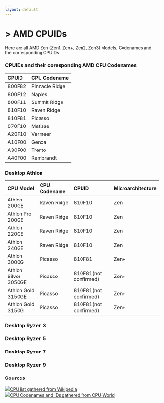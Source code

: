 ```yaml
---
layout: default
---
```

# > AMD CPUIDs

Here are all AMD Zen (Zen1, Zen+, Zen2, Zen3) Models, Codenames and the corresponding CPUIDs

### CPUIDs and their coresponding AMD CPU Codenames

| CPUID  | CPU Codename   |
|:-------|:---------------|
| 800F82 | Pinnacle Ridge |
| 800F12 | Naples         |
| 800F11 | Summit Ridge   |
| 810F10 | Raven Ridge    |
| 810F81 | Picasso        |
| 870F10 | Matisse        |
| A20F10 | Vermeer        |
| A10F00 | Genoa          |
| A30F00 | Trento         |
| A40F00 | Rembrandt      |

### Desktop Athlon

| CPU Model              | CPU Codename           | CPUID                  | Microarchitecture      |
|:-----------------------|:-----------------------|:-----------------------|:-----------------------|
| Athlon 200GE           | Raven Ridge            | 810F10                 | Zen                    |
| Athlon Pro 200GE       | Raven Ridge            | 810F10                 | Zen                    |
| Athlon 220GE           | Raven Ridge            | 810F10                 | Zen                    |
| Athlon 240GE           | Raven Ridge            | 810F10                 | Zen                    |
| Athlon 3000G           | Picasso                | 810F81                 | Zen+                   |
| Athlon Silver 3050GE   | Picasso                | 810F81(not confirmed)  | Zen+                   |
| Athlon Gold 3150GE     | Picasso                | 810F81(not confirmed)  | Zen+                   |
| Athlon Gold 3150G      | Picasso                | 810F81(not confirmed)  | Zen+                   |

### Desktop Ryzen 3

### Desktop Ryzen 5

### Desktop Ryzen 7

### Desktop Ryzen 9

### Sources

<img src="https://www.countryflags.io/de/shiny/16.png"><a class="flag-text" href="https://de.wikipedia.org/wiki/Liste_der_AMD-Ryzen-Prozessoren#Desktop_Athlon" target="_blank">CPU list gathered from Wikipedia</a>  
<img src="https://www.countryflags.io/gb/shiny/16.png"><a class="flag-text" href="https://www.cpu-world.com/" target="_blank">CPU Codenames and IDs gathered from CPU-World</a>
